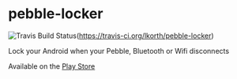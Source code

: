 pebble-locker
=============

![Travis Build Status](https://travis-ci.org/lkorth/pebble-locker.svg?branch=master)(https://travis-ci.org/lkorth/pebble-locker)

Lock your Android when your Pebble, Bluetooth or Wifi disconnects

Available on the [Play Store](https://play.google.com/store/apps/details?id=com.lukekorth.pebblelocker)
